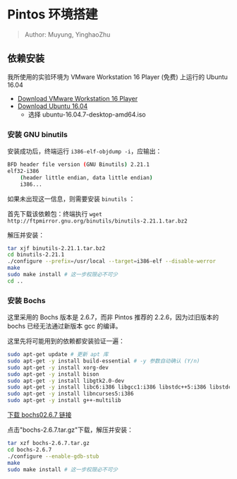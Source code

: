 # Pintos 环境搭建

> Author: Muyung, YinghaoZhu

## 依赖安装

我所使用的实验环境为 VMware Workstation 16 Player (免费) 上运行的 Ubuntu 16.04

- [Download VMware Workstation 16 Player](https://www.vmware.com/cn/products/workstation-player/workstation-player-evaluation.html)
- [Download Ubuntu 16.04](http://releases.ubuntu.com/xenial/)
  - 选择 ubuntu-16.04.7-desktop-amd64.iso

### 安装 GNU binutils

安装成功后，终端运行 `i386-elf-objdump -i`，应输出：

```sh
BFD header file version (GNU Binutils) 2.21.1
elf32-i386
    (header little endian, data little endian)
    i386...
```

如果未出现这一信息，则需要安装 `binutils` ：

首先下载该依赖包：终端执行 `wget http://ftpmirror.gnu.org/binutils/binutils-2.21.1.tar.bz2`

解压并安装：

```sh
tar xjf binutils-2.21.1.tar.bz2
cd binutils-2.21.1
./configure --prefix=/usr/local --target=i386-elf --disable-werror
make
sudo make install # 这一步权限必不可少
cd ..
```

### 安装 Bochs

这里采用的 Bochs 版本是 2.6.7，而非 Pintos 推荐的 2.2.6，因为过旧版本的 bochs 已经无法通过新版本 gcc 的编译。

这里先将可能用到的依赖都安装验证一遍：

```sh
sudo apt-get update # 更新 apt 库
sudo apt-get -y install build-essential # -y 参数自动确认 (Y/n)
sudo apt-get -y install xorg-dev
sudo apt-get -y install bison
sudo apt-get -y install libgtk2.0-dev
sudo apt-get -y install libc6:i386 libgcc1:i386 libstdc++5:i386 libstdc++6:i386
sudo apt-get -y install libncurses5:i386
sudo apt-get -y install g++-multilib
```

[下载 bochs02.6.7 链接](https://sourceforge.net/projects/bochs/files/bochs/2.6.7/)

点击"bochs-2.6.7.tar.gz"下载，解压并安装：

```sh
tar xzf bochs-2.6.7.tar.gz
cd bochs-2.6.7
./configure --enable-gdb-stub
make
sudo make install # 这一步权限必不可少
```